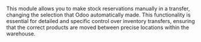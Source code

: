 This module allows you to make stock reservations manually in a transfer, changing the
selection that Odoo automatically made. This functionality is essential for detailed
and specific control over inventory transfers, ensuring that the correct products are
moved between precise locations within the warehouse.
